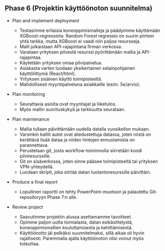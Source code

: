 ## Phase 6 (Projektin käyttöönoton suunnitelma)

- Plan and implement deployment
    - Testasimme erilaisia koneoppimismalleja ja päädyimme käyttämään XGBoost-regressiota. Random Forest regressio on suurin piirtein yhtä tarkka, mutta XGBoost ei vaadi niin paljoa resursseja.
    - Malli julkaistaan API-rajapintana firman verkossa.
    - Varataan yrityksen pilvestä resurssi pyörittämään mallia ja API-rajapintaa.
    - Käytetään yrityksen omaa pilvipalvelua.
    - Asiakasta varten luodaan yksikertainen selainpohjainen käyttöliittymä (React/html).
    - Yrityksen sisäinen käyttö toimipisteeltä.
    - Mahdollisesti myyntipalveluna asiakkaille (esim. 5e/arvio).

- Plan monitoring
    - Seurattavia asioita ovat myyntiajat ja liiketulos.
    - Myös mallin suorituskykyä ja tarkkuutta seurataan.

- Plan maintenance
    - Mallia tullaan päivittämään uudella datalla vuosikellon mukaan.
    - Varsinkin kalliit autot ovat aliedustettuja datassa, joten niistä on kerättävä lisää dataa ja niiden hintojen ennustamista on parannettava.
    - Perustetaan git, josta workflow-toiminnolla siirretään koodi pilviresurssille. 
    - Git on sisäverkossa, joten sinne pääsee toimipisteeltä tai yrityksen VPN-yhteydellä. 
    - Luodaan skripti, joka siirtää datan tuotantoresurssille päivittäin. 

- Produce a final report
    - Lopullinen raportti on tehty PowerPoint-muotoon ja palautettu Git-repositoryyn Phase 7:n alle.

- Review project
    - Saavutimme projektin alussa asettamamme tavoitteet.
    - Opimme paljon uutta toimialasta, datan esikäsittelystä, koneoppimismallien kouluttamisesta ja kehittämisestä.
    - Käyttöönotto jäi pelkäksi suunnitelmaksi, sillä aikaa oli hyvin rajallisesti. Paremmalla ajalla käyttöönoton olisi voinut myös toteuttaa.
